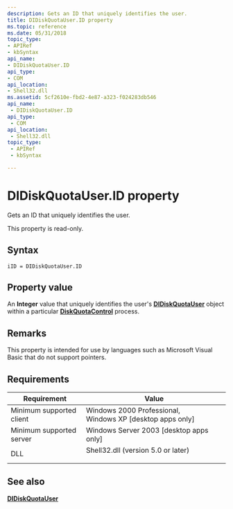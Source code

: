```yaml
---
description: Gets an ID that uniquely identifies the user.
title: DIDiskQuotaUser.ID property
ms.topic: reference
ms.date: 05/31/2018
topic_type: 
- APIRef
- kbSyntax
api_name: 
- DIDiskQuotaUser.ID
api_type: 
- COM
api_location: 
- Shell32.dll
ms.assetid: 5cf2610e-fbd2-4e87-a323-f024283db546
api_name: 
 - DIDiskQuotaUser.ID
api_type: 
 - COM
api_location: 
 - Shell32.dll
topic_type: 
 - APIRef
 - kbSyntax

---
```


# DIDiskQuotaUser.ID property

Gets an ID that uniquely identifies the user.

This property is read-only.

## Syntax


```JScript
iID = DIDiskQuotaUser.ID
```



## Property value

An **Integer** value that uniquely identifies the user's [**DIDiskQuotaUser**](didiskquotauser-object.md) object within a particular [**DiskQuotaControl**](diskquotacontrol-object.md) process.

## Remarks

This property is intended for use by languages such as Microsoft Visual Basic that do not support pointers.

## Requirements



| Requirement | Value |
|-------------------------------------|---------------------------------------------------------------------------------------------------------------|
| Minimum supported client<br/> | Windows 2000 Professional, Windows XP \[desktop apps only\]<br/>                                        |
| Minimum supported server<br/> | Windows Server 2003 \[desktop apps only\]<br/>                                                          |
| DLL<br/>                      | <dl> <dt>Shell32.dll (version 5.0 or later)</dt> </dl> |



## See also

<dl> <dt>

[**DIDiskQuotaUser**](didiskquotauser-object.md)
</dt> </dl>

 

 




